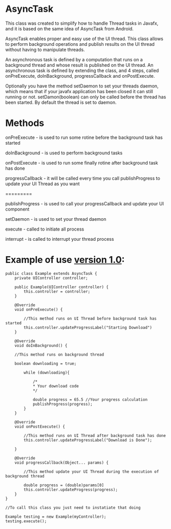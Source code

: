 AsyncTask
=========

This class was created to simplify how to handle Thread tasks in Javafx, and it is based on the same idea of AsyncTask from Android.

AsyncTask enables proper and easy use of the UI thread. This class allows to perform background operations and publish results on the UI thread without having to manipulate threads.

An asynchronous task is defined by a computation that runs on a background thread and whose result is published on the UI thread. An asynchronous task is defined by extending the class, and 4 steps, called onPreExecute, doInBackground, progressCallback and onPostExecute.

Optionally you have the method setDaemon to set your threads daemon, which means that if your javafx application has been closed it can still running or not. setDamon(boolean) can only be called before the thread has been started. By default the thread is set to daemon.

Methods
=========

onPreExecute - is used to run some rotine before the background task has started

doInBackground - is used to perform background tasks

onPostExecute - is used to run some finally rotine after background task has done

progressCallback - it will be called every time you call publishProgress to update your UI Thread as you want

=========

publishProgress - is used to call your progressCallback and update your UI component

setDaemon - is used to set your thread daemon

execute - called to initiate all process

interrupt - is called to interrupt your thread process

Example of use [version 1.0](https://github.com/victorlaerte/javafx-asynctask/releases/tag/1.0):
=========

    public class Example extends AsyncTask {
        private UIController controller;
    
        public Example(UIController controller) {
            this.controller = controller;
        }
    
        @Override
        void onPreExecute() {
        
            //This method runs on UI Thread before background task has started
            this.controller.updateProgressLabel("Starting Download")
        }

        @Override
        void doInBackground() {
    
        //This method runs on background thread
        
        boolean downloading = true;
        
            while (downloading){
            
                /*
                * Your download code
                */
                
                double progress = 65.5 //Your progress calculation 
                publishProgress(progress);
            }
        }

        @Override
        void onPostExecute() {
    
            //This method runs on UI Thread after background task has done
            this.controller.updateProgressLabel("Download is Done");
    
        }

        @Override
        void progressCallback(Object... params) {
        
            //This method update your UI Thread during the execution of background thread
            
            double progress = (double)params[0]
            this.controller.updateProgress(progress);
        }
    }

    //To call this class you just need to instatiate that doing 
    
    Example testing = new Example(myController);
    testing.execute();
